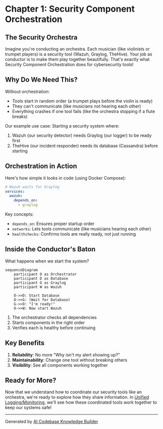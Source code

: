 # Chapter 1: Security Component Orchestration

## The Security Orchestra

Imagine you're conducting an orchestra. Each musician (like violinists or trumpet players) is a security tool (Wazuh, Graylog, TheHive). Your job as conductor is to make them play together beautifully. That's exactly what Security Component Orchestration does for cybersecurity tools!

## Why Do We Need This?

Without orchestration:
- Tools start in random order (a trumpet plays before the violin is ready)
- They can't communicate (like musicians not hearing each other)
- Everything crashes if one tool fails (like the orchestra stopping if a flute breaks)

Our example use case: Starting a security system where:
1. Wazuh (our security detector) needs Graylog (our logger) to be ready first
2. TheHive (our incident responder) needs its database (Cassandra) before starting

## Orchestration in Action

Here's how simple it looks in code (using Docker Compose):

```yaml
# Wazuh waits for Graylog
services:
  wazuh:
    depends_on:
      - graylog
```

Key concepts:
- `depends_on`: Ensures proper startup order
- `networks`: Lets tools communicate (like musicians hearing each other)
- `healthchecks`: Confirms tools are really ready, not just running

## Inside the Conductor's Baton

What happens when we start the system?

```mermaid
sequenceDiagram
    participant O as Orchestrator
    participant D as Database
    participant G as Graylog
    participant W as Wazuh
    
    O->>D: Start Database
    O->>G: (Wait for Database)
    G->>O: "I'm ready!"
    O->>W: Now start Wazuh
```

1. The orchestrator checks all dependencies
2. Starts components in the right order
3. Verifies each is healthy before continuing

## Key Benefits

1. **Reliability**: No more "Why isn't my alert showing up?"
2. **Maintainability**: Change one tool without breaking others
3. **Visibility**: See all components working together

## Ready for More?

Now that we understand how to coordinate our security tools like an orchestra, we're ready to explore how they share information. In [Unified Logging/Monitoring](02_unified_logging_monitoring_.md), we'll see how these coordinated tools work together to keep our systems safe!

---

Generated by [AI Codebase Knowledge Builder](https://github.com/The-Pocket/Tutorial-Codebase-Knowledge)